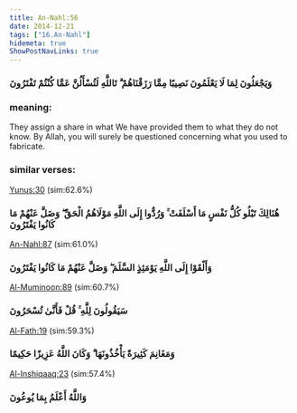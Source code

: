 ```yaml
---
title: An-Nahl:56
date: 2014-12-21
tags: ["16.An-Nahl"]
hidemeta: true 
ShowPostNavLinks: true 
---
```

### وَيَجْعَلُونَ لِمَا لَا يَعْلَمُونَ نَصِيبًا مِمَّا رَزَقْنَاهُمْ ۗ تَاللَّهِ لَتُسْأَلُنَّ عَمَّا كُنْتُمْ تَفْتَرُونَ
### meaning: 
They assign a share in what We have provided them to what they do not know. By Allah, you will surely be questioned concerning what you used to fabricate.
### similar verses: 

[Yunus:30](/10/30) (sim:62.6%)

### هُنَالِكَ تَبْلُو كُلُّ نَفْسٍ مَا أَسْلَفَتْ ۚ وَرُدُّوا إِلَى اللَّهِ مَوْلَاهُمُ الْحَقِّ ۖ وَضَلَّ عَنْهُمْ مَا كَانُوا يَفْتَرُونَ

[An-Nahl:87](/16/87) (sim:61.0%)

### وَأَلْقَوْا إِلَى اللَّهِ يَوْمَئِذٍ السَّلَمَ ۖ وَضَلَّ عَنْهُمْ مَا كَانُوا يَفْتَرُونَ

[Al-Muminoon:89](/23/89) (sim:60.7%)

### سَيَقُولُونَ لِلَّهِ ۚ قُلْ فَأَنَّىٰ تُسْحَرُونَ

[Al-Fath:19](/48/19) (sim:59.3%)

### وَمَغَانِمَ كَثِيرَةً يَأْخُذُونَهَا ۗ وَكَانَ اللَّهُ عَزِيزًا حَكِيمًا

[Al-Inshiqaaq:23](/84/23) (sim:57.4%)

### وَاللَّهُ أَعْلَمُ بِمَا يُوعُونَ
